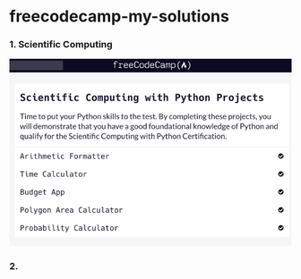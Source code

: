 # freecodecamp-my-solutions

### 1. Scientific Computing 
![img.png](imgs/img-scientific-computing.png)

### 2. 